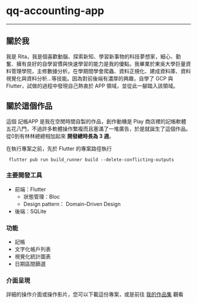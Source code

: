# qq-accounting-app




---
## 關於我
我是 Rita，我是個喜歡動腦、探索新知、學習新事物的科技夢想家，細心、勤奮、擁有良好的自學習慣與快速學習的能力是我的優點。我畢業於東吳大學巨量資料管理學院，主修數據分析。在學期間學會爬蟲、資料正規化、建成資料庫、資料視覺化與資料分析...等技能。因為對前後端有濃厚的興趣，自學了 GCP 與 Flutter，試做的過程中發現自己熱衷於 APP 領域，並從此一腳踏入該領域。

## 關於這個作品
這個 記帳APP 是我在空閒時間自製的作品，創作動機是 Play 商店裡的記帳軟體五花八門，不過許多軟體操作繁複而且塞滿了一堆廣告，於是就誕生了這個作品。從0到有林林總總相加起來 **開發總時長為 3 週**。

在執行專案之前，先於 Flutter 的專案路徑執行

`
flutter pub run build_runner build --delete-conflicting-outputs`

### 主要開發工具
- 前端：Flutter
    - 狀態管理：Bloc
    - Design pattern： Domain-Driven Design
- 後端：SQLite

### 功能
- 記帳
- 文字化帳戶列表
- 視覺化統計圖表
- 日期區間篩選


### 介面呈現
詳細的操作介面或操作影片，您可以下載這份專案，或是前往 [我的作品集](https://drive.google.com/drive/folders/1AM28Gl5v1MKCRl5QRBr3-FpcJoRSk5dS?usp=sharing) 觀看